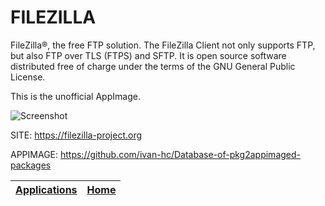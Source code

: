 # FILEZILLA

 FileZilla®, the free FTP solution. The FileZilla Client not only supports FTP, but also FTP over TLS (FTPS) and SFTP. It is open  source software distributed free of charge under the terms of the GNU General Public License.

 This is the unofficial AppImage.
 
 ![Screenshot](https://upload.wikimedia.org/wikipedia/commons/9/95/FileZilla_3.7.3.png)
 
 SITE: https://filezilla-project.org
 
 APPIMAGE: https://github.com/ivan-hc/Database-of-pkg2appimaged-packages

 | [Applications](https://portable-linux-apps.github.io/apps.html) | [Home](https://portable-linux-apps.github.io)
 | --- | --- |
